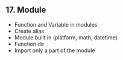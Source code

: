 ## 17. Module
- Function and Variable in modules 
- Create alias
- Module built in (platform, math, datetime)
- Function dir
- Import only a part of the module